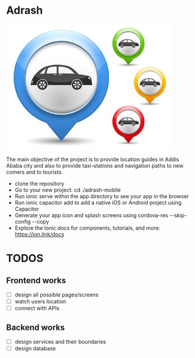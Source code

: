 # Adrash
         
![Image of Cars](/images/car.jpg)

The main objective of the project is to provide location guides in Addis
Ababa city and also to provide taxi-stations and navigation paths to new comers and to tourists.

- clone the repository
- Go to your new project: cd ./adrash-mobile
- Run ionic serve within the app directory to see your app in the browser
- Run ionic capacitor add to add a native iOS or Android project using Capacitor
- Generate your app icon and splash screens using cordova-res --skip-config --copy
- Explore the Ionic docs for components, tutorials, and more: https://ion.link/docs

# TODOS

## Frontend works
- [ ] design all possible pages/screens
- [ ] watch users location
- [ ] connect with APIs

## Backend works
- [ ] design services and their boundaries
- [ ] design database
